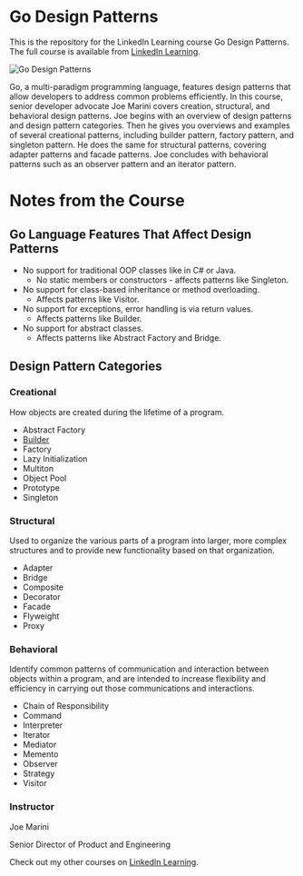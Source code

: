 # Go Design Patterns
This is the repository for the LinkedIn Learning course Go Design Patterns. The full course is available from [LinkedIn Learning][lil-course-url].

![Go Design Patterns][lil-thumbnail-url]

Go, a multi-paradigm programming language, features design patterns that allow developers to address common problems efficiently. In this course, senior developer advocate Joe Marini covers creation, structural, and behavioral design patterns. Joe begins with an overview of design patterns and design pattern categories. Then he gives you overviews and examples of several creational patterns, including builder pattern, factory pattern, and singleton pattern. He does the same for structural patterns, covering adapter patterns and facade patterns. Joe concludes with behavioral patterns such as an observer pattern and an iterator pattern.

# Notes from the Course

## Go Language Features That Affect Design Patterns

- No support for traditional OOP classes like in C# or Java.
    - No static members or constructors - affects patterns like Singleton.
- No support for class-based inheritance or method overloading.
    - Affects patterns like Visitor.
- No support for exceptions, error handling is via return values.
    - Affects patterns like Builder.
- No support for abstract classes.
    - Affects patterns like Abstract Factory and Bridge.

## Design Pattern Categories

### Creational

How objects are created during the lifetime of a program.

- Abstract Factory
- [Builder](./Start/Creational/Builder/README.md)
- Factory
- Lazy Initialization
- Multiton
- Object Pool
- Prototype
- Singleton

### Structural

Used to organize the various parts of a program into larger, more complex structures and to provide new functionality based on that organization.

- Adapter
- Bridge
- Composite
- Decorator
- Facade
- Flyweight
- Proxy

### Behavioral

Identify common patterns of communication and interaction between objects within a program, and are intended to increase flexibility and efficiency in carrying out those communications and interactions.

- Chain of Responsibility
- Command
- Interpreter
- Iterator
- Mediator
- Memento
- Observer
- Strategy
- Visitor

### Instructor

Joe Marini

Senior Director of Product and Engineering


Check out my other courses on [LinkedIn Learning](https://www.linkedin.com/learning/instructors/joe-marini).

[lil-course-url]: https://www.linkedin.com/learning/go-design-patterns
[lil-thumbnail-url]: https://cdn.lynda.com/course/2880139/2880139-1627493767900-16x9.jpg

